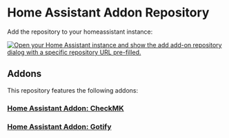 # Home Assistant Addon Repository

Add the repository to your homeassistant instance:

[![Open your Home Assistant instance and show the add add-on repository dialog with a specific repository URL pre-filled.](https://my.home-assistant.io/badges/supervisor_add_addon_repository.svg)](https://my.home-assistant.io/redirect/supervisor_add_addon_repository/?repository_url=https%3A%2F%2Fgithub.com%2Feporly%2Ftosm-hassio-addon-checkmk)


## Addons

This repository features the following addons:

### [Home Assistant Addon: CheckMK](./checkmk)

### [Home Assistant Addon: Gotify](./gotify)

